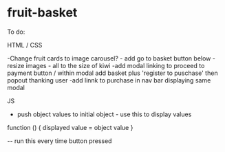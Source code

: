 # fruit-basket

To do:

HTML / CSS

-Change fruit cards to image carousel? - add go to basket button below
-resize images - all to the size of kiwi
-add modal linking to proceed to payment button / within modal add basket plus 'register to puschase' then popout thanking user
-add linnk to purchase in nav bar displaying same modal

JS
 
- push object values to initial object - use this to display values

function () {
    displayed value = object value
}

-- run this every time button pressed 
